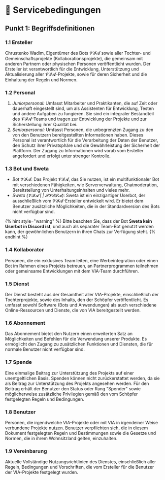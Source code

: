 # 🔘 Servicebedingungen

## **Punkt 1: Begriffsdefinitionen** <a href="#p-id-1" id="p-id-1"></a>

### **1.1 Ersteller** <a href="#p-id-1.1" id="p-id-1.1"></a>

Chrustenko Wadim, Eigentümer des Bots 𝓥𝓘𝓐 sowie aller Tochter- und Gemeinschaftsprojekte (Kollaborationsprojekte), die gemeinsam mit anderen Partnern oder physischen Personen veröffentlicht wurden. Der Ersteller ist verantwortlich für die Entwicklung, Unterstützung und Aktualisierung aller 𝓥𝓘𝓐-Projekte, sowie für deren Sicherheit und die Einhaltung der Regeln und Normen.

### **1.2 Personal** <a href="#p-id-1.2" id="p-id-1.2"></a>

1. _Juniorpersonal:_ Umfasst Mitarbeiter und Praktikanten, die auf Zeit oder dauerhaft eingestellt sind, um als Assistenten für Entwicklung, Testen und andere Aufgaben zu fungieren. Sie sind ein integraler Bestandteil des 𝓥𝓘𝓐-Teams und tragen zur Entwicklung der Projekte und zur Sicherstellung ihrer Qualität bei.
2. _Seniorpersonal:_ Umfasst Personen, die unbegrenzten Zugang zu den von den Benutzern bereitgestellten Informationen haben. Dieses Personal ist verantwortlich für die Verarbeitung der Daten der Benutzer, den Schutz ihrer Privatsphäre und die Gewährleistung der Sicherheit der Plattform. Der Zugang zu Informationen wird vorab vom Ersteller angefordert und erfolgt unter strenger Kontrolle.

### 1.3 **Bot und Sweta** <a href="#p-id-1.3" id="p-id-1.3"></a>

* _Bot_ 𝓥𝓘𝓐: Das Projekt 𝓥𝓘𝓐, das Sie nutzen, ist ein multifunktionaler Bot mit verschiedenen Fähigkeiten, wie Serververwaltung, Chatmoderation, Bereitstellung von Unterhaltungsinhalten und vieles mehr.
* _Sweta (𝓥𝓘𝓐 | | 𝓢𝓥𝓔𝓣𝓐):_ Sweta ist ein einzigartiger Userbot, der ausschließlich vom 𝓥𝓘𝓐-Ersteller entwickelt wird. Er bietet dem Benutzer zusätzliche Möglichkeiten, die in der Standardversion des Bots nicht verfügbar sind.

{% hint style="warning" %}
Bitte beachten Sie, dass der Bot **Sweta kein Userbot in Discord ist**, und auch als separater Team-Bot genutzt werden kann, der gewöhnlichen Benutzern in ihren Chats zur Verfügung steht.
{% endhint %}

### 1.4 **Kollaborator** <a href="#p-id-1.4" id="p-id-1.4"></a>

Personen, die ein exklusives Team leiten, eine Werbeintegration oder einen Bot im Rahmen eines Projekts betreuen, an Partnerprogrammen teilnehmen oder gemeinsame Entwicklungen mit dem VIA-Team durchführen.

### **1.5 Dienst** <a href="#p-id-1.5" id="p-id-1.5"></a>

Der Dienst besteht aus der Gesamtheit aller VIA-Projekte, einschließlich der Tochterprojekte, sowie des Inhalts, den der Schöpfer veröffentlicht. Es umfasst sowohl Software (Bots und Anwendungen) als auch verschiedene Online-Ressourcen und Dienste, die von VIA bereitgestellt werden.

### **1.6 Abonnement** <a href="#p-id-1.6" id="p-id-1.6"></a>

Das Abonnement bietet den Nutzern einen erweiterten Satz an Möglichkeiten und Befehlen für die Verwendung unserer Produkte. Es ermöglicht den Zugang zu zusätzlichen Funktionen und Diensten, die für normale Benutzer nicht verfügbar sind.

### **1.7 Spende** <a href="#p-id-1.7" id="p-id-1.7"></a>

Eine einmalige Beitrag zur Unterstützung des Projekts auf einer unentgeltlichen Basis. Spenden können nicht zurückerstattet werden, da sie als Beitrag zur Unterstützung des Projekts angesehen werden. Für den Beitrag erhält der Benutzer den Status oder Rang "Spender" sowie möglicherweise zusätzliche Privilegien gemäß den vom Schöpfer festgelegten Regeln und Bedingungen.

### **1.8 Benutzer** <a href="#p-id-1.8" id="p-id-1.8"></a>

Personen, die irgendwelche VIA-Projekte oder mit VIA in irgendeiner Weise verbundene Projekte nutzen. Benutzer verpflichten sich, die in diesem Dokument festgelegten Regeln und Bestimmungen sowie die Gesetze und Normen, die in ihrem Wohnsitzland gelten, einzuhalten.

### **1.9 Vereinbarung** <a href="#p-id-1.9" id="p-id-1.9"></a>

Aktuelle Vollständige Nutzungsrichtlinien des Dienstes, einschließlich aller Regeln, Bedingungen und Vorschriften, die vom Ersteller für die Benutzer der VIA-Projekte festgelegt wurden.
